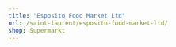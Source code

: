 ```yaml
---
title: "Esposito Food Market Ltd"
url: /saint-laurent/esposito-food-market-ltd/
shop: Supermarkt
---
```

